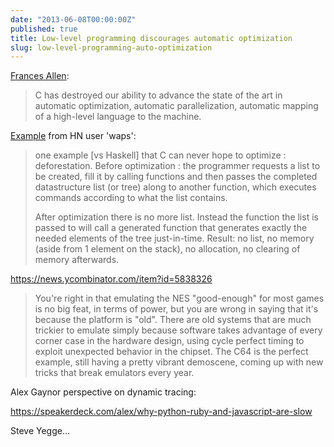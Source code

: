 ```yaml
---
date: "2013-06-08T00:00:00Z"
published: true
title: Low-level programming discourages automatic optimization
slug: low-level-programming-auto-optimization
---
```


[Frances Allen](https://news.ycombinator.com/item?id=5809336):

> C has destroyed our ability to advance the state of the art in automatic optimization, automatic parallelization, automatic mapping of a high-level language to the machine.

[Example](https://news.ycombinator.com/item?id=5811779) from HN user 'waps':

> one example \[vs Haskell] that C can never hope to optimize : deforestation. Before optimization : the programmer requests a list to be created, fill it by calling functions and then passes the completed datastructure list (or tree) along to another function, which executes commands according to what the list contains.
>
> After optimization there is no more list. Instead the function the list is passed to will call a generated function that generates exactly the needed elements of the tree just-in-time. Result: no list, no memory (aside from 1 element on the stack), no allocation, no clearing of memory afterwards.


https://news.ycombinator.com/item?id=5838326

> You're right in that emulating the NES "good-enough" for most games is no big feat, in terms of power, but you are wrong in saying that it's because the platform is "old". There are old systems that are much trickier to emulate simply because software takes advantage of every corner case in the hardware design, using cycle perfect timing to exploit unexpected behavior in the chipset. The C64 is the perfect example, still having a pretty vibrant demoscene, coming up with new tricks that break emulators every year.


Alex Gaynor perspective on dynamic tracing:

https://speakerdeck.com/alex/why-python-ruby-and-javascript-are-slow



Steve Yegge...




